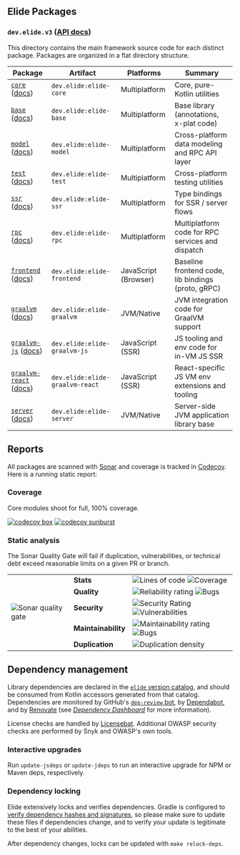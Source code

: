 ## Elide Packages

### `dev.elide.v3` ([API docs](https://v3.docs.elide.dev/kotlin/html/))

This directory contains the main framework source code for each distinct package. Packages are organized in a flat
directory structure.

| **Package**                       | Artifact                        | Platforms            | Summary                                            |
| --------------------------------- | ------------------------------- | -------------------- | -------------------------------------------------- |
| [`core`][8] ([docs][18])          | `dev.elide:elide-core`          | Multiplatform        | Core, pure-Kotlin utilities                        |
| [`base`][1] ([docs][11])          | `dev.elide:elide-base`          | Multiplatform        | Base library (annotations, x-plat code)            |
| [`model`][6] ([docs][16])         | `dev.elide:elide-model`         | Multiplatform        | Cross-platform data modeling and RPC API layer     |
| [`test`][10] ([docs][20])         | `dev.elide:elide-test`          | Multiplatform        | Cross-platform testing utilities                   |
| [`ssr`][22] ([docs][23])          | `dev.elide:elide-ssr`           | Multiplatform        | Type bindings for SSR / server flows               |
| [`rpc`][7] ([docs][17])           | `dev.elide:elide-rpc`           | Multiplatform        | Multiplatform code for RPC services and dispatch   |
| [`frontend`][2] ([docs][12])      | `dev.elide:elide-frontend`      | JavaScript (Browser) | Baseline frontend code, lib bindings (proto, gRPC) |
| [`graalvm`][3] ([docs][13])       | `dev.elide:elide-graalvm`       | JVM/Native           | JVM integration code for GraalVM support           |
| [`graalvm-js`][4] ([docs][14])    | `dev.elide:elide-graalvm-js`    | JavaScript (SSR)     | JS tooling and env code for in-VM JS SSR           |
| [`graalvm-react`][5] ([docs][15]) | `dev.elide:elide-graalvm-react` | JavaScript (SSR)     | React-specific JS VM env extensions and tooling    |
| [`server`][9] ([docs][19])        | `dev.elide:elide-server`        | JVM/Native           | Server-side JVM application library base           |

## Reports

All packages are scanned with [Sonar](https://sonarcloud.io/project/overview?id=elide-dev_v3) and coverage is tracked in
[Codecov](https://app.codecov.io/gh/elide-dev/v3). Here is a running static report:

### Coverage

Core modules shoot for full, 100% coverage.

[![codecov box](https://codecov.io/gh/elide-dev/v3/branch/v3/graphs/tree.svg?token=FXxhJlpKG3)](https://codecov.io/gh/elide-dev/v3)
[![codecov sunburst](https://codecov.io/gh/elide-dev/v3/branch/v3/graphs/sunburst.svg?token=FXxhJlpKG3)](https://codecov.io/gh/elide-dev/v3)

### Static analysis

The Sonar Quality Gate will fail if duplication, vulnerabilities, or technical debt exceed reasonable limits on a given
PR or branch.

<table border="0">
    <tbody>
        <tr>
            <td rowspan=6>
                <img src="https://sonarcloud.io/api/project_badges/quality_gate?project=elide-dev_v3" alt="Sonar quality gate" />
            </td>
            <td>
                <b>Stats</b>
            </td>
            <td>
                <img src="https://sonarcloud.io/api/project_badges/measure?project=elide-dev_v3&metric=ncloc" alt="Lines of code" />
                <img src="https://sonarcloud.io/api/project_badges/measure?project=elide-dev_v3&metric=coverage" alt="Coverage" />
            </td>
        </tr>
        <tr>
            <td>
                <b>Quality</b>
            </td>
            <td>
                <img src="https://sonarcloud.io/api/project_badges/measure?project=elide-dev_v3&metric=reliability_rating" alt="Reliability rating" />
                <img src="https://sonarcloud.io/api/project_badges/measure?project=elide-dev_v3&metric=bugs" alt="Bugs" />
            </td>
        </tr>
        <tr>
            <td>
                <b>Security</b>
            </td>
            <td>
                <img src="https://sonarcloud.io/api/project_badges/measure?project=elide-dev_v3&metric=security_rating" alt="Security Rating" />
                <img src="https://sonarcloud.io/api/project_badges/measure?project=elide-dev_v3&metric=vulnerabilities" alt="Vulnerabilities" />
            </td>
        </tr>
        <tr>
        </tr>
        <tr>
            <td>
                <b>Maintainability</b>
            </td>
            <td>
                <img src="https://sonarcloud.io/api/project_badges/measure?project=elide-dev_v3&metric=sqale_rating" alt="Maintainability rating" />
                <img src="https://sonarcloud.io/api/project_badges/measure?project=elide-dev_v3&metric=code_smells" alt="Bugs" />
            </td>
        </tr>
        <tr>
            <td>
                <b>Duplication</b>
            </td>
            <td>
                <img src="https://sonarcloud.io/api/project_badges/measure?project=elide-dev_v3&metric=duplicated_lines_density" alt="Duplication density" />
            </td>
        </tr>
    </tbody>
</table>

## Dependency management

Library dependencies are declared in the [`elide` version catalog](../gradle/elide.versions.toml), and should be
consumed from Kotlin accessors generated from that catalog. Dependencies are monitored by GitHub's
[`dep-review` bot](https://github.com/actions/dependency-review-action), by [Dependabot](https://github.com/dependabot),
and by [Renovate](https://github.com/renovatebot/renovate) (see
[_Dependency Dashboard_](https://github.com/elide-dev/v3/issues/8) for more information).

License checks are handled by [Licensebat](https://licensebat.com/). Additional OWASP security checks are performed by Snyk and OWASP's own tools.

### Interactive upgrades

Run `update-jsdeps` or `update-jdeps` to run an interactive upgrade for NPM or Maven deps, respectively.

### Dependency locking

Elide extensively locks and verifies dependencies. Gradle is configured to [verify dependency hashes and signatures][21], so please make sure to update these
files if dependencies change, and to verify your update is legitimate to the best of your abilities.

After dependency changes, locks can be updated with `make relock-deps`.

[1]: ./base
[2]: ./frontend
[3]: ./graalvm
[4]: ./graalvm-js
[5]: ./graalvm-react
[6]: ./model
[7]: ./rpc-js
[8]: ./core
[9]: ./server
[10]: ./test
[11]: https://v3.docs.elide.dev/kotlin/html/packages/base/index.html
[12]: https://v3.docs.elide.dev/kotlin/html/packages/frontend/index.html
[13]: https://v3.docs.elide.dev/kotlin/html/packages/graalvm/index.html
[14]: https://v3.docs.elide.dev/kotlin/html/packages/graalvm-js/index.html
[15]: https://v3.docs.elide.dev/kotlin/html/packages/graalvm-react/index.html
[16]: https://v3.docs.elide.dev/kotlin/html/packages/model/index.html
[17]: https://v3.docs.elide.dev/kotlin/html/packages/rpc-js/index.html
[18]: https://v3.docs.elide.dev/kotlin/html/packages/core/index.html
[19]: https://v3.docs.elide.dev/kotlin/html/packages/server/index.html
[20]: https://v3.docs.elide.dev/kotlin/html/packages/test/index.html
[21]: https://docs.gradle.org/7.4.2/userguide/dependency_verification.html#sub:enabling-verification
[22]: ./ssr
[23]: https://v3.docs.elide.dev/kotlin/html/packages/ssr/index.html

